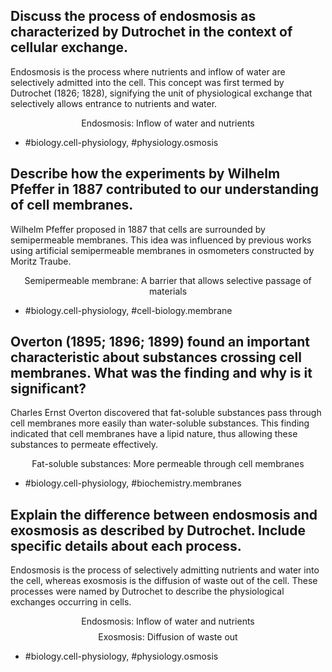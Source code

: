 ## Discuss the process of endosmosis as characterized by Dutrochet in the context of cellular exchange.

Endosmosis is the process where nutrients and inflow of water are selectively admitted into the cell. This concept was first termed by Dutrochet (1826; 1828), signifying the unit of physiological exchange that selectively allows entrance to nutrients and water.

$$\text{Endosmosis: Inflow of water and nutrients}$$

- #biology.cell-physiology, #physiology.osmosis

## Describe how the experiments by Wilhelm Pfeffer in 1887 contributed to our understanding of cell membranes.

Wilhelm Pfeffer proposed in 1887 that cells are surrounded by semipermeable membranes. This idea was influenced by previous works using artificial semipermeable membranes in osmometers constructed by Moritz Traube.

$$\text{Semipermeable membrane: A barrier that allows selective passage of materials}$$

- #biology.cell-physiology, #cell-biology.membrane

## Overton (1895; 1896; 1899) found an important characteristic about substances crossing cell membranes. What was the finding and why is it significant?

Charles Ernst Overton discovered that fat-soluble substances pass through cell membranes more easily than water-soluble substances. This finding indicated that cell membranes have a lipid nature, thus allowing these substances to permeate effectively.

$$\text{Fat-soluble substances: More permeable through cell membranes}$$

- #biology.cell-physiology, #biochemistry.membranes

## Explain the difference between endosmosis and exosmosis as described by Dutrochet. Include specific details about each process.

Endosmosis is the process of selectively admitting nutrients and water into the cell, whereas exosmosis is the diffusion of waste out of the cell. These processes were named by Dutrochet to describe the physiological exchanges occurring in cells.

$$\text{Endosmosis: Inflow of water and nutrients}$$
$$\text{Exosmosis: Diffusion of waste out}$$

- #biology.cell-physiology, #physiology.osmosis